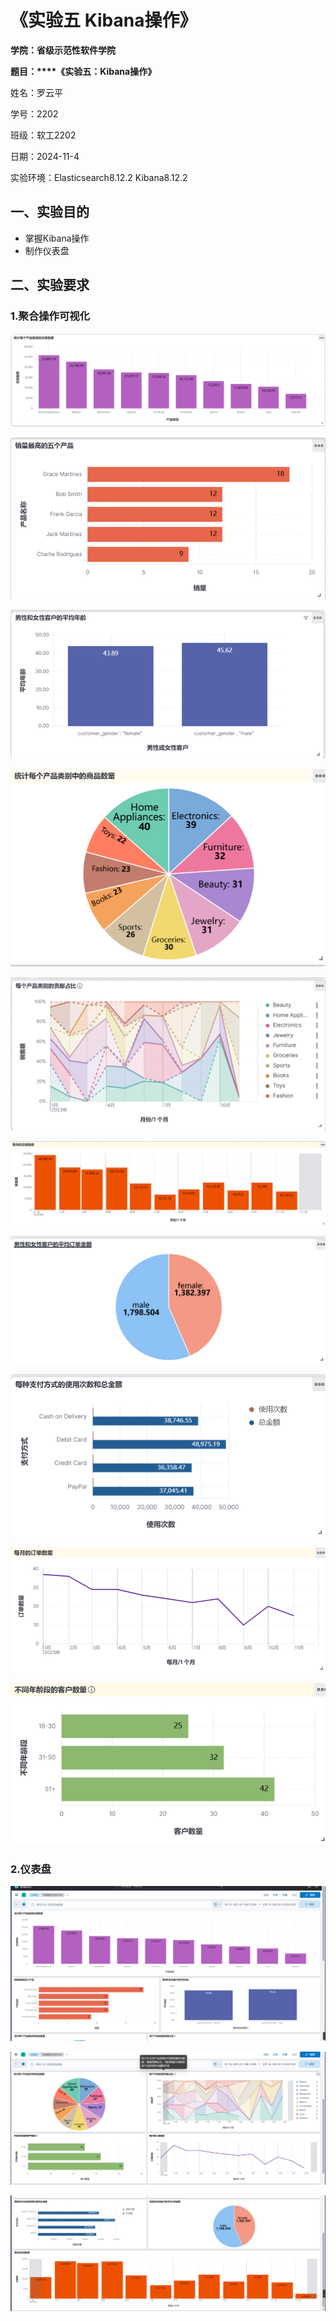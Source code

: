 # 《**实验五 Kibana操作**》

**学院：省级示范性软件学院**

**题目：****《实验五：Kibana操作》**

姓名：罗云平

学号：2202

班级：软工2202

日期：2024-11-4

实验环境：Elasticsearch8.12.2 Kibana8.12.2

## 一、**实验目的**

- 掌握Kibana操作
- 制作仪表盘

## 二、**实验要求**

### **1.聚合操作可视化**

![](./img/%E5%B1%8F%E5%B9%95%E6%88%AA%E5%9B%BE%202024-11-11%20200229.png)

![](./img/%E5%B1%8F%E5%B9%95%E6%88%AA%E5%9B%BE%202024-11-11%20200244.png)

![](./img/%E5%B1%8F%E5%B9%95%E6%88%AA%E5%9B%BE%202024-11-11%20200249.png)

![](./img/%E5%B1%8F%E5%B9%95%E6%88%AA%E5%9B%BE%202024-11-11%20200256.png)

![](./img/%E5%B1%8F%E5%B9%95%E6%88%AA%E5%9B%BE%202024-11-11%20200259.png)

![](./img/%E5%B1%8F%E5%B9%95%E6%88%AA%E5%9B%BE%202024-11-11%20200337.png)

![](./img/%E5%B1%8F%E5%B9%95%E6%88%AA%E5%9B%BE%202024-11-11%20200332.png)

![](./img/%E5%B1%8F%E5%B9%95%E6%88%AA%E5%9B%BE%202024-11-11%20200318.png)

![](./img/%E5%B1%8F%E5%B9%95%E6%88%AA%E5%9B%BE%202024-11-11%20200306.png)

![](./img/%E5%B1%8F%E5%B9%95%E6%88%AA%E5%9B%BE%202024-11-11%20200303.png)

### **2.仪表盘**

![](./img/%7BEA3A01CE-A353-4A3B-AA0C-7920F7396AB4%7D.png)

![](./img/%7BE4777AFE-81F0-4F7E-BE7D-24A8ACB3780F%7D.png)

![](./img/%7B3E5CDD30-6E1E-4664-951E-18D5D5D78826%7D.png)
